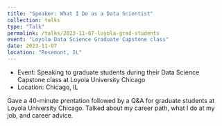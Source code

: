 ```yaml
---
title: "Speaker: What I Do as a Data Scientist"
collection: talks
type: "Talk"
permalink: /talks/2023-11-07-loyola-grad-students
event: "Loyola Data Science Graduate Capstone class"
date: 2023-11-07
location: "Rosemont, IL"
---
```


- Event: Speaking to graduate students during their Data Science Capstone class at Loyola University Chicago 
- Location: Chicago, IL

Gave a 40-minute prentation followed by a Q&A for graduate students at Loyola University Chicago. Talked about my career path, what I do at my job, and career advice. 
